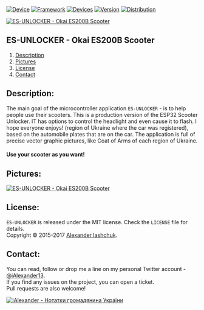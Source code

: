 [![Device](https://img.shields.io/badge/OKAI-ES200B-orange.svg?style=flat)](#)
[![Framework](https://img.shields.io/badge/Arduino-green.svg?style=flat)](#)
[![Devices](https://img.shields.io/badge/Devices-ESP8266_ESP32-lightgray.svg?style=flat)](#)
[![Version](https://img.shields.io/badge/App_version-1.0.1-blue.svg?style=flat)](#)
[![Distribution](https://img.shields.io/badge/Distribution-Free-brightgreen.svg?style=flat)](http://iashchuk.com)

[![ES-UNLOCKER - Okai ES200B Scooter](https://raw.githubusercontent.com/iAlexander/Homepok/master/Header.jpg)](http://iashchuk.com)

## ES-UNLOCKER - Okai ES200B Scooter
1. [Description](#description)
2. [Pictures](#pictures)
3. [License](#license)
4. [Contact](#contact)

## <a name="description">Description:</a>

The main goal of the microcontroller application ```ES-UNLOCKER``` - is to help people use their scooters. This is a production version of the ESP32 Scooter Unlocker. IT has options to control the headlight and even cause it to flash. I hope everyone enjoys! (region of Ukraine where the car was registered), based on the automobile plates that are on the car. The application is full of precise vector graphic pictures, like Coat of Arms of each region of Ukraine.
#### Use your scooter as you want!

## <a name="pictures">Pictures:</a>

[![ES-UNLOCKER - Okai ES200B Scooter](https://raw.githubusercontent.com/iAlexander/Homepok/master/Screenshots.jpg)](http://kyivapp.com)

## <a name="license">License:</a>

```ES-UNLOCKER``` is released under the MIT license. Check the ```LICENSE``` file for details.  
Copyright © 2015-2017 <a href="http://iashchuk.com">Alexander Iashchuk</a>.

## <a name="contact">Contact:</a>

You can read, follow or drop me a line on my personal Twitter account - [@iAlexander13](https://twitter.com/iAlexander13).  
If you find any issues on the project, you can open a ticket.  
Pull requests are also welcome!

[![iAlexander - Нотатки громадянина України](https://raw.githubusercontent.com/iAlexander/Homepok/master/Footer.jpg)](https://twitter.com/iAlexander13)
